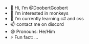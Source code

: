 - 👋 Hi, I’m @DoobertGoobert
- 👀 I’m interested in monkeys
- 🌱 I’m currently learning c# and css
- 📫 contact me  on discord
- 😄 Pronouns: He/Him
- ⚡ Fun fact: ...

<!---
DoobertGoobert/DoobertGoobert is a ✨ special ✨ repository because its `README.md` (this file) appears on your GitHub profile.
You can click the Preview link to take a look at your changes.
--->
